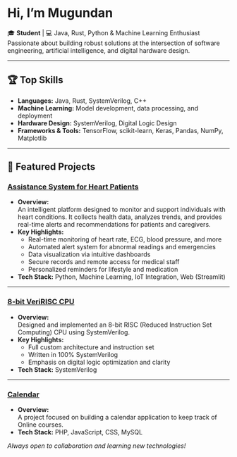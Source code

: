 #  Hi, I’m Mugundan

🎓 **Student** | 💻 Java, Rust, Python & Machine Learning Enthusiast  
Passionate about building robust solutions at the intersection of software engineering, artificial intelligence, and digital hardware design.

---

## 🏆 Top Skills

- **Languages:** Java, Rust, SystemVerilog, C++
- **Machine Learning:** Model development, data processing, and deployment
- **Hardware Design:** SystemVerilog, Digital Logic Design
- **Frameworks & Tools:** TensorFlow, scikit-learn, Keras, Pandas, NumPy, Matplotlib

---

## 🚀 Featured Projects

### [Assistance System for Heart Patients](https://github.com/Mugundankalyan/assistance_system_for_heart_patients)
- **Overview:**  
  An intelligent platform designed to monitor and support individuals with heart conditions. It collects health data, analyzes trends, and provides real-time alerts and recommendations for patients and caregivers.
- **Key Highlights:**
  - Real-time monitoring of heart rate, ECG, blood pressure, and more
  - Automated alert system for abnormal readings and emergencies
  - Data visualization via intuitive dashboards
  - Secure records and remote access for medical staff
  - Personalized reminders for lifestyle and medication
- **Tech Stack:** Python, Machine Learning, IoT Integration, Web (Streamlit)

---

### [8-bit VeriRISC CPU](https://github.com/Mugundankalyan/8-bit-VeriRISC-cpu)
- **Overview:**  
  Designed and implemented an 8-bit RISC (Reduced Instruction Set Computing) CPU using SystemVerilog.
- **Key Highlights:**
  - Full custom architecture and instruction set
  - Written in 100% SystemVerilog
  - Emphasis on digital logic optimization and clarity
- **Tech Stack:** SystemVerilog

---
### [Calendar](https://github.com/Mugundankalyan/calendar)
- **Overview:**  
  A project focused on building a calendar application to keep track of Online courses.  
- **Tech Stack:** PHP, JavaScript, CSS, MySQL

_Always open to collaboration and learning new technologies!_
